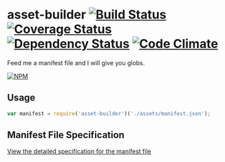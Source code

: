 asset-builder [![Build Status](https://travis-ci.org/austinpray/asset-builder.svg?branch=master)](https://travis-ci.org/austinpray/asset-builder) [![Coverage Status](https://img.shields.io/coveralls/austinpray/asset-builder.svg?branch=master&style=flat)](https://coveralls.io/r/austinpray/asset-builder) [![Dependency Status](https://david-dm.org/austinpray/asset-builder.svg)](https://david-dm.org/austinpray/asset-builder) [![Code Climate](https://codeclimate.com/github/austinpray/asset-builder/badges/gpa.svg)](https://codeclimate.com/github/austinpray/asset-builder)
=============

Feed me a manifest file and I will give you globs.

[![NPM](https://nodei.co/npm/asset-builder.png?downloads=true)](https://nodei.co/npm/asset-builder/)


## Usage 

```javascript
var manifest = require('asset-builder')('./assets/manifest.json');
```

## Manifest File Specification

[View the detailed specification for the manifest file](SPEC.md)
